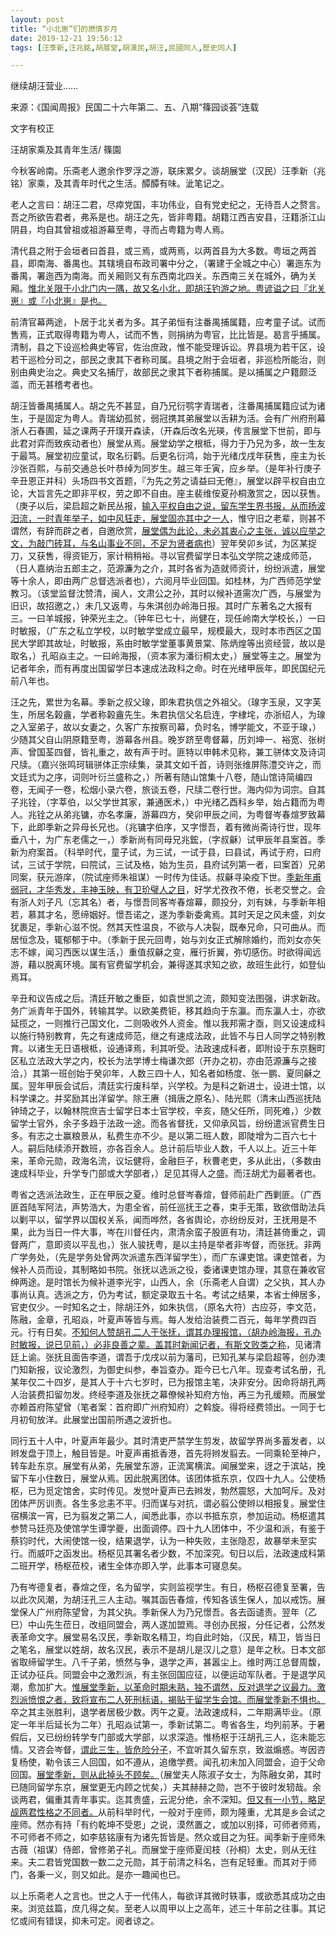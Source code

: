 ```yaml
---
layout: post
title: “小北崽”们的燃情岁月
date: 2019-12-21 19:56:12
tags: [汪季新,汪兆銘,胡展堂,胡漢民,胡汪,民國同人,歷史同人]

---
```

继续胡汪营业……

来源：《国闻周报》民国二十六年第二、五、八期“篠园谈荟”连载

文字有校正  

汪胡家乘及其青年生活/ 篠園

今秋客岭南。乐斋老人邀余作罗浮之游，联床累夕。谈胡展堂（汉民）汪季新（兆铭）家乘，及其青年时代之生活。醰醰有味。泚笔记之。

老人之言曰：胡汪二君，尽瘁党国，丰功伟业，自有党史纪之，无待吾人之赘言。吾之所欲告君者，弗系是也。胡汪之先，皆非粤籍。胡籍江西吉安县，汪籍浙江山阴县，均自其曾祖或祖游幕至粤，寻而占粤籍为粤人焉。

清代县之附于会垣者曰首县，或三焉，或两焉，以两首县为大多数。粤垣之两首县，即南海、番禺也。其辖境自布政司署中分之，（署建于全城之中心）署迤东为番禺，署迤西为南海。而关厢则又有东西南北四关。东西南三关在城外，确为关厢。<span style="text-decoration:underline;">惟北关限于小北门内一隅，故又名小北，即胡汪钓游之地。粤谚谥之曰『北关崽』或『小北崽』是也。</span>

前清官幕两途，卜居于北关者为多。其子弟恒有注番禺捕属籍，应考童子试。试而售焉，正式取得粤籍为粤人，试而不售，则捐纳为粤官，比比皆是。曷言乎捕属。清制，县之下设巡检典史等官，佐治庶政，惟不能受理诉讼。界县境为若干区，设若干巡检分司之，部民之隶其下者称司属。县境之附于会垣者，非巡检所能治，则别由典史治之。典史又名捕厅，故部民之隶其下者称捕属。是以捕属之户籍颇泛滥，而无甚稽考者也。

胡汪皆番禺捕属人。胡之先不甚显，自乃兄衍鹗字青瑞者，注番禺捕属籍应试为诸生，于是固定为粤人。青瑞幼孤贫，弱冠携其弟展堂以舌耕为活。会有广州府刑幕浙人石春圃，延之课两子开璞开森读，（开森后改名光瑛，传言展堂下世前，即与此君对弈而致疾动者也）展堂从焉。展堂幼学之根柢，得力于乃兄为多，故一生友于最笃。展堂初应童试，取名衍鹳。后更名衍鸿，始于光绪戊戌年获售，座主为长沙张百熙，与前交通总长叶恭绰为同岁生。越三年壬寅，应乡举。（是年补行庚子辛丑恩正并科）头场四书文首题，『为先之劳之请益曰无倦』，展堂以辟平权自由立论，大旨言先之即非平权，劳之即不自由。座主裴维侒夏孙桐激赏之，因以获售。（庚子以后，梁启超之新民丛报，<span style="text-decoration:underline;">输入平权自由之说，留东学生界书报，从而扬波汨流，一时青年举子，如中风狂走，展堂固亦其中之一人</span>，惟守旧之老辈，则甚不谓然，有辞而辟之者，自邀欣赏，<span style="text-decoration:underline;">展堂偶为此论，未必其衷心之主张，诚以应举之文，为敲门砖耳，与名山事业不同，不足为贤者病也</span>）翌年癸卯乡试，为区某捉刀，又获售，得资钜万，家计稍稍裕。寻以官费留学日本弘文学院之速成师范，（日人嘉纳治五郎主之，范源濂为之介，其时各省为造就师资计，纷纷派遣，展堂等十余人，即由两广总督选派者也），六阅月毕业回国。如桂林，为广西师范学堂教习。（该堂监督沈赞清，闽人，文肃公之孙，其时以候补道需次广西，与展堂为旧识，故招邀之，）未几又返粤，与朱淇创办岭海日报。其时广东著名之大报有三。一曰羊城报，钟荣光主之。（钟年已七十，尚健在，现任岭南大学校长，）一曰时敏报，（广东之私立学校，以时敏学堂成立最早，规模最大，现时本市西区之国民大学即其故址，时敏报，系由时敏学堂董事黄景棠、陈炳煌等出资经营，故以是取名，）孔昭焱主之。一曰岭海报，（资本家为潘衍桐太史，）展堂等主之。展堂为记者年余，而有再度出国留学日本速成法政科之命。时在光绪甲辰年，即民国纪元前八年也。

汪之先，累世为名幕。季新之叔父瑔，即朱君执信之外祖父。（瑔字玉泉，又字芙生，所居名榖盦，学者称榖盦先生。朱君执信父名启连，字棣垞，亦浙绍人，为瑔之入室弟子，故以女妻之，久客广东按察司幕，负时名，博学能文，不亚于瑔，）少随其父自山阴原籍至粤，游幕各州县。晚岁跻至粤督幕，历刘坤一、裕宽、张树声、曾国荃四督，皆礼重之，故有声于时。匪特以申韩术见称，兼工骈体文及诗词尺牍。（嘉兴张鸣珂辑骈体正宗续集，录其文如千首，诗则张维屏陈澧交许之，而文廷式为之序，词则叶衍兰盛称之，）所著有随山馆集十八卷，随山馆诗简编四卷，无闻子一卷，松烟小录六卷，旅谈五卷，尺牍二卷行世。海内仰为词宗。自其子兆铨，（字莘伯，以父学世其家，兼通医术，）中光绪乙酉科乡举，始占籍而为粤人。兆铨之从弟兆镛，亦名孝廉，游幕四方，癸卯甲辰之间，为粤督岑春煊罗致幕下，此即季新之异母长兄也。（兆镛字伯序，又字憬吾，着有微尚斋诗行世，现年垂八十，为广东老儒之一，）季新尚有同母兄兆鋐，（字叔龢）试甲辰年县案首。季新为府案首。（科举时代，童子试，为三试，一试于县，曰县试，再试于府，曰府试，三试于学院，曰院试，三试及格，始为生员，县府试列第一者，曰案首）兄弟同案，获元游庠，（院试座师朱祖谋）一时传为佳话。叔龢寻染疫下世。<span style="text-decoration:underline;">季新年甫弱冠，才华秀发，丰神玉映，有卫玠璧人之目</span>，好学尤孜孜不倦，长老交誉之。会有浙人刘子凡（忘其名）者，与憬吾同客岑春煊幕，颇投分，刘有妹，与季新年相若，慕其才名，愿缔姻好。憬吾诺之，遂为季新委禽焉。其时天足之风未盛，刘女犹裹足，季新心滋不悦。然其天性温良，不欲与人决裂，既奉兄命，只可曲从。而居恒念及，辄郁郁于中。（季新于民元回粤，始与刘女正式解除婚约，而刘女亦矢志不嫁，闻习西医以谋生活，）重值叔龢之变，雁行折翼，弥切感伤。时欲得闻远游，藉以脱离环境。属有官费留学机会，兼得遂其求知之欲，故班生此行，如登仙焉耳。

辛丑和议告成之后。清廷开敏之重臣，如袁世凯之流，颇知变法图强，讲求新政。务广派青年于国外，转输其学。以欧美费钜，移其趋向于东瀛。而东瀛人士，亦欲延揽之，一则推行己国文化，二则吸收外人资金。惟以我邦需才亟，则又设速成科以施行特别教育，先之有速成师范，继之有速成法政，此皆不与日人同学之特别教育。以诸生无日语根柢，设通译焉，利其听受。法政速成科者，即附设于东京麹町区私立法政大学之内，校长为法学博士梅谦次郎（开办之初，亦由范源濂与之接洽，）其第一班创始于癸卯年，人数三四十人，知名者如杨度、张一鹏、夏同龢之属。翌年甲辰会试后，清廷实行废科举，兴学校。为是科之新进士，设进士馆，以科学课之。并奖励其出洋留学。除王赓（揖唐之原名）、陆光熙（清末山西巡抚陆钟琦之子，以翰林院庶吉士留学日本士官学校，辛亥，随父任所，同死难，）少数留学士官外，余子多趋于法政一途。而各省督抚，又仰承风旨，纷纷遣派官费生日多。有志之士赢粮景从，私费生亦不少。是以第二班人数，即陡增为二百六七十人。嗣后陆续添开数班，亦各百余人。总计前后毕业人数，千人以上。近三十年来，革命元勋，政海名流，议坛健将，金融巨子，秋曹老吏，多从此出，（多数由速成科毕业，升学专门部或大学部者，）足见其得人之盛。而汪胡尤为最著者也。

粤省之选派法政生，正在甲辰之夏。维时总督岑春煊，督师前赴广西剿匪。（广西匪首陆军阿法，声势浩大，为患全省，前任巡抚王之春，束手无策，致欲借助法兵以剿平以，留学界以国权关系，闻而哗然，各省舆论，亦纷纷反对，王抚用是不果，此为当日一件大事，岑在川督任内，肃清余蛮子股匪有功，清廷甚倚重之，调督两广，意即资以平乱也，）张人骏抚粤，是以主持是举者非岑督，而张抚。非两广学务处，（先是学务处曾两次派遣东西洋留学生），而广东课吏馆。课吏馆者，为候补人员而设，其制略如书院。张抚以选派之役，委诸课吏馆办理，其意在兼收官绅两途。是时馆长为候补道李光宇，山西人，余（乐斋老人自谓）之父执，其人办事尚认真。选派之方，仍为考试，额定录取五十名。考试之结果，本省士绅居多，官吏仅少。一时知名之士，除胡汪外，如朱执信，（原名大符）古应芬，李文范，陈融，金章，孔昭焱，叶夏声等皆与焉。每人发给治装费二百元，每年学费四百元。行有日矣。<span style="text-decoration:underline;">不知何人赞胡孔二人于张抚，谓其办理报馆，（胡办岭海报，孔办时敏报，说已见前，）必非良善之辈。盖其时新闻记者，有斯文败类之称</span>，见诸清廷上谕。张抚且面告李道，谓吾于戊戌以前为藩司，已知孔某与梁启超等，创办澳门知新报，议论激烈，为御史纠参，奉旨查办。距今已七八年。现查考试名册，孔某年仅二十四岁，是其人于十六七岁时，已为报馆主笔，决非安分。因命将胡孔两人治装费扣留勿发。终经李道及张抚之幕僚候补知府方怡，再三为孔缓颊。而展堂亦赖首府陈望曾（笔者案：首府即广州府知府）之斡旋。得将经费领出。一同于七月初旬放洋。此展堂出国前所遇之波折也。

同行五十人中，叶夏声年最少。其时清吏严禁学生剪发，故留学界尚多蓄发者，以辫发盘于顶上，触目皆是。叶夏声甫抵香港，首先将辫发翦去。一同乘轮至神户，转车赴东京。展堂有从弟，先展堂东游，正流寓横滨。闻展堂来，迓之于滨站，挽留下车小住数日，展堂从焉。因此脱离团体。该团体抵东京，仅四十九人。公使杨枢，已为觅定馆舍，实时传见。发觉叶夏声已去辫发，勃然震怒，大加呵斥。及对团体严厉训责。各生多忿恚不平。归而谋与对抗，谓必翦公使辫以相报复。展堂住宿横滨一宵，已为翦发之第二人，闻悉此事，亦以书抵东京，参加运动。杨枢遣其参赞马廷亮及使馆学生谭学夔，出面调停。四十九人团体中，不少温和派，有鉴于蔡钧时代，大闹使馆一役，结果退学，认为一种失败，主张隐忍，故暴举未至实行。而威吓之函发出。杨枢见其署名者少数，不加深究。旬日以后，法政速成科第二班开学，杨枢莅校，诸生全体亦即入学，此事本可寝息矣。

乃有岑德复者，春煊之侄，名为留学，实则监视学生。有日，杨枢召德复至署，告以此次风潮，为胡汪孔三人主动。嘱其函告春煊，传知各该生保人，加以戒饬。展堂保人广州府陈望曾，为其父执。季新保人为乃兄憬吾。各去函谴责。翌年（乙巳）中山先生莅日，改组同盟会，两人遂加盟焉。寻创办民报，分任记者，公然发表革命文字。展堂易名汉民，季新取名精卫，均自此时始，（汉民，精卫，皆当日之笔名，展堂以姓胡，故名汉民，表示不是胡儿是汉儿之意）是年之秋。日本文部省取缔留学生。八千子弟，愤然与争，退学之声，甚嚣尘上。维时两江总督周馥，正试办征兵。同盟会中之激烈派，有主张回国应征，以便运动军队者。于是退学风潮，愈加扩大。<span style="text-decoration:underline;">惟展堂季新，以革命时期未熟，独不谓然，反对退学之议最力。激烈派愤恨之者，致将宣布二人死刑标语，揭贴于留学生会馆。而展堂季新不惧也。</span>卒之其主张胜利，退学者居极少数。丙午之夏。法政速成科，二年期满毕业。（原定一年半后延长为二年）孔昭焱试第一，季新试第二。粤省各生，均列前茅。于暑假后，又已纷纷转学专门部或大学部，以求深造。惟杨枢于汪胡孔三人，迄未能忘情。又咨会岑督，<span style="text-decoration:underline;">谓此三生，皆危险分子</span>，不宜听其久留东京，致滋煽惑。岑因咨复杨使，勒令该三人回国，如不遵从，追缴学费。闻孔初未加入同盟会，迫于父命回国。<span style="text-decoration:underline;">展堂季新，则从此掉头不顾矣。</span>（展堂夫人陈淑子女士，为陈融女弟，其时已随同留学东京，展堂更无内顾之忧矣，）夫其赫赫之勋，岂不于彼时发轫哉。余谈两君，偏重其青年事实。迄其贵盛，云泥分绝，余不深知。<span style="text-decoration:underline;">但又有一小节，略足觇两君性格之不同者。</span>从前科举时代，一般对于座师，颇为隆重，尤其是乡会试之座师。然亦有持「有约乾坤不受恩」之说，漠然置之，或加以别择，可师者师焉，不可师者不师之，如李慈铭康有为诸先哲皆是。然众或目之为狂。闻季新于座师朱古薇（祖谋）侍郎，曾修弟子礼。而展堂于座师夏闰枝（孙桐）太史，则从无往来。夫二君皆党国数一数二之元勋，其于前清之科名，岂有足轻重。而其对于师门，各秉一义，则又如此。是亦一趣闻也已。

以上乐斋老人之言也。世之人于一代伟人，每欲详其微时轶事，或欲悉其成功之由来。浏览兹篇，庶几得之矣。至老人以周甲以上之高年，述三十年前之往事。其记忆或间有错误，抑未可定。阅者谅之。